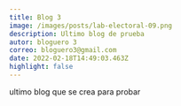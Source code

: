 ```yaml
---
title: Blog 3
image: /images/posts/lab-electoral-09.png
description: Ultimo blog de prueba
autor: bloguero 3
correo: bloguero3@gmail.com
date: 2022-02-18T14:49:03.463Z
highlight: false
---
```

ultimo blog que se crea para probar